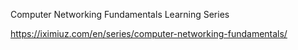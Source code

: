 Computer Networking Fundamentals
Learning Series

https://iximiuz.com/en/series/computer-networking-fundamentals/